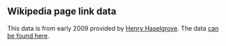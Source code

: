 ## Wikipedia page link data

This data is from early 2009 provided by [Henry
Haselgrove](http://haselgrove.id.au/index.htm). The data [can be
found here](http://haselgrove.id.au/wikipedia.htm).

